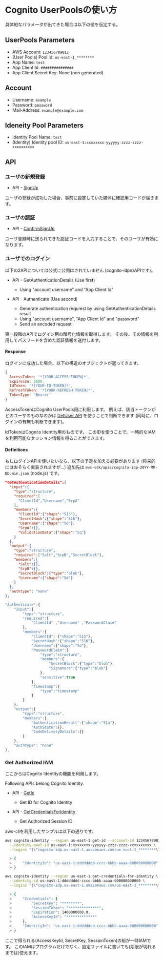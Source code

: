 # Cognito UserPoolsの使い方

具体的なパラメータが出てきた場合は以下の値を仮定する。

## UserPools Parameters

* AWS Account: `123456789012`
* (User Pools) Pool Id: `us-east-1_********`
* App Name: `test`
* App Client Id: `###############`
* App Client Secret Key: None (non generated)

## Account

* Username: `example`
* Password: `password`
* Mail-Address: `example@example.com`

## Ideneity Pool Parameters

* Identity Pool Name: `test`
* (Identity) Identity pool ID: `us-east-1:xxxxxxxx-yyyyyy-zzzz-zzzz-xxxxxxxxxx`


## API

### ユーザの新規登録

* API - [SignUp](https://docs.aws.amazon.com/ja_jp/cognito-user-identity-pools/latest/APIReference/API_SignUp.html)

ユーザの登録が成功した場合、事前に設定していた媒体に確認用コードが届きます。


### ユーザの認証

* API - [ConfirmSignUp](https://docs.aws.amazon.com/ja_jp/cognito-user-identity-pools/latest/APIReference/API_ConfirmSignUp.html)

ユーザ登録時に送られてきた認証コードを入力することで、そのユーザが有効になります。


### ユーザでのログイン

以下の2APIについては公式に公開はされていません (cognito-idpのAPIです)。

* API - GetAuthenticationDetails (Use first)
  
  * Using "account username" and "App Client Id"
  
* API - Authenticate (Use second)
  
  * Generate authentication requrest by using GetAuthenticationDetails result
  * Using "account username", "App Client Id" and "password"
  * Send an encoded request

第一段階のAPIでログイン用の暗号化情報を取得します。
その後、その情報を利用してパスワードを含めた認証情報を送付します。


#### Response

ログインに成功した場合、以下の構造のオブジェクトが返ってきます。

```javascript
{
  AccessToken: '*[YOUR-ACCESS-TOKEN]*',
  ExpiresIn: 3600,
  IdToken: '*[YOUR-ID-TOKEN]*',
  RefreshToken: '*[YOUR-REFRESH-TOKEN]*',
  TokenType: 'Bearer'
}
```

AccessTokenはCognito UserPools用に利用します。
例えば、該当トークンがどのユーザのものなのかは
[GetUser API](https://docs.aws.amazon.com/ja_jp/cognito-user-identity-pools/latest/APIReference/API_GetUser.html)
を使うことで判断できます (同時に、ログインの有無も判断できます)。

IdTokenはCognito Identity用のものです。
このIDを使うことで、一時的なIAMを利用可能なセッション情報を得ることができます。


#### Definitions

もしログインAPIを使いたいなら、以下の予定を加える必要があります (将来的にはおそらく実装されますが...)
追加先は `aws-sdk/apis/cognito-idp-20YY-MM-DD.min.json` (node.js) です。

```json
"GetAuthenticationDetails":{
  "input":{
    "type":"structure",
    "required":[
      "ClientId","Username","SrpA"
    ],
    "members":{
      "ClientId":{"shape":"S15"},
      "SecretHash":{"shape":"S16"},
      "Username":{"shape":"Sd"},
      "SrpA":{},
      "ValidationData":{"shape":"Sq"}
    }
  },
  "output":{
    "type":"structure",
    "required":["Salt","SrpB","SecretBlock"],
    "members":{
      "Salt":{},
      "SrpB":{},
      "SecretBlock":{"type":"blob"},
      "Username":{"shape":"Sd"}
    }
  },
  "authtype": "none"
},
```

```javascript
"Authenticate":{
    "input":{
        "type":"structure",
        "required":[
            "ClientId" ,"Username" ,"PasswordClaim"
        ],
        "members":{
            "ClientId": {"shape":"S15"},
            "SecretHash":{"shape":"S16"},
            "Username":{"shape":"Sd"},
            "PasswordClaim":{
                "type":"structure",
                "members":{
                    "SecretBlock":{"type":"blob"},
                    "Signature":{"type":"blob"}
                },
                "sensitive":true
            },
            "Timestamp":{
                "type":"timestamp"
            }
        }
    },
    "output":{
        "type":"structure",
        "members":{
            "AuthenticationResult":{"shape":"S1a"},
            "AuthState":{},
            "CodeDeliveryDetails":{}
        }
    },
    "authtype": "none"
},
```

### Get Authorized IAM

ここからはCognito Identityの機能を利用します。

Following APIs belong Cognito Identity.

* API - [GetId](http://docs.aws.amazon.com/ja_jp/cognitoidentity/latest/APIReference/API_GetId.html)
  
  * Get ID for Cognito Identity

* API - [GetCredentialsForIdentity](http://docs.aws.amazon.com/ja_jp/cognitoidentity/latest/APIReference/API_GetCredentialsForIdentity.html)
  
  * Get Authorized Session ID


aws-cliを利用したサンプルは以下の通りです。

```bash
aws cognito-identity --region us-east-1 get-id --account-id 123456789012 \
  --identity-pool-id us-east-1:xxxxxxxx-yyyyyy-zzzz-zzzz-xxxxxxxxxx \
  --logins "{\"cognito-idp.us-east-1.amazonaws.com/us-east-1_********\":\"*[YOUR-ID-TOKEN]*\"}"

  > {
  >     "IdentityId": "us-east-1:dddddddd-cccc-bbbb-aaaa-000000000000"
  > }

aws cognito-identity --region us-east-1 get-credentials-for-identity \
  --identity-id us-east-1:dddddddd-cccc-bbbb-aaaa-000000000000 \
  --logins "{\"cognito-idp.us-east-1.amazonaws.com/us-east-1_********\":\"*[YOUR-ID-TOKEN]*\"}"

  > {
  >     "Credentials": {
  >         "SecretKey": "********",
  >         "SessionToken": "**************",
  >         "Expiration": 1400000000.0,
  >         "AccessKeyId": "*************"
  >     },
  >     "IdentityId": "us-east-1:dddddddd-cccc-bbbb-aaaa-000000000000"
  > }
```

ここで得られる(AccessKeyId, SecretKey, SessionToken)の組が一時IAMです。
このIAMはプログラムだけでなく、設定ファイルに書いても(期限が切れるまでは)使えます。

